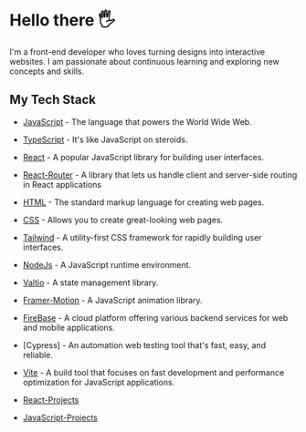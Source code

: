   <h1> Hello there 🖐️</h1> 
  I'm a front-end developer who loves turning designs into interactive websites. I am passionate about continuous learning and exploring new concepts and skills.
  
  <h2> My Tech Stack </h2>
  
  - [JavaScript](https://nodejs.org/en) - The language that powers the World Wide Web. 
  - [TypeScript](https://nodejs.org/en) - It's like JavaScript on steroids.
  - [React](https://nodejs.org/en) - A popular JavaScript library for building user interfaces.
  - [React-Router]() - A library that lets us handle client and server-side routing in React applications
  - [HTML]() - The standard markup language for creating web pages.
  - [CSS]() - Allows you to create great-looking web pages.
  - [Tailwind]() - A utility-first CSS framework for rapidly building user interfaces.
  - [NodeJs]() - A JavaScript runtime environment.
  - [Valtio]() - A state management library.
  - [Framer-Motion]() - A JavaScript animation library.
  - [FireBase]() - A cloud platform offering various backend services for web and mobile applications.
  - [Cypress] - An automation web testing tool that's fast, easy, and reliable.
  - [Vite]() - A build tool that focuses on fast development and performance optimization for JavaScript applications.


 

  - [React-Projects](https://github.com/stars/arr199/lists/react)
  - [JavaScript-Projects](https://github.com/stars/arr199/lists/javascript)
    

